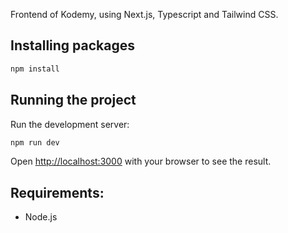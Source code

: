 Frontend of Kodemy, using Next.js, Typescript and Tailwind CSS.

## Installing packages

```bash
npm install

```

## Running the project

Run the development server:

```bash
npm run dev

```

Open [http://localhost:3000](http://localhost:3000) with your browser to see the result.


## Requirements:

- Node.js
